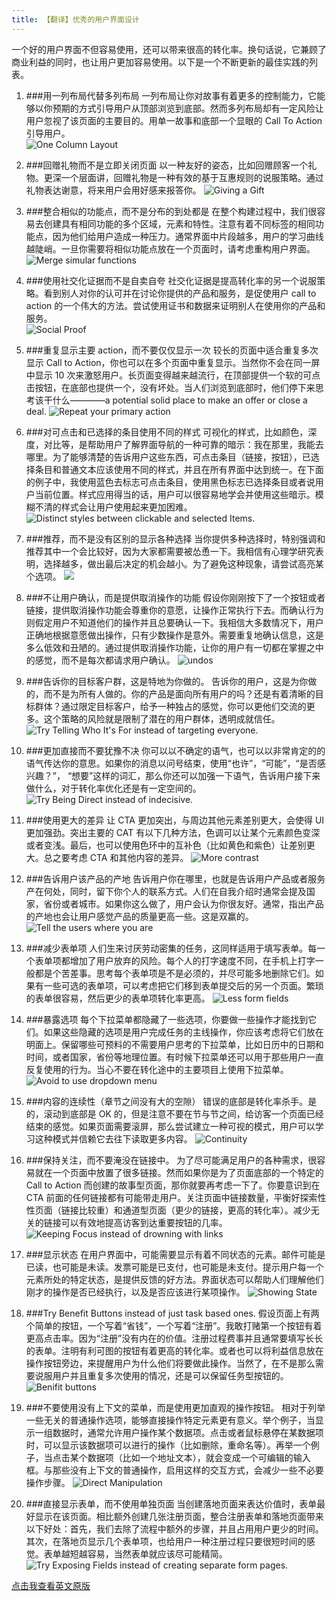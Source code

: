 ```yaml
---
title: 【翻译】优秀的用户界面设计
---
```


一个好的用户界面不但容易使用，还可以带来很高的转化率。换句话说，它兼顾了商业利益的同时，也让用户更加容易使用。以下是一个不断更新的最佳实践的列表。

1. ###用一列布局代替多列布局
   一列布局让你对故事有着更多的控制能力，它能够以你预期的方式引导用户从顶部浏览到底部。然而多列布局却有一定风险让用户忽视了该页面的主要目的。用单一故事和底部一个显眼的 Call To Action 引导用户。  
   ![One Column Layout](http://www.goodui.org/images/idea001.png)

2. ###回赠礼物而不是立即关闭页面
   以一种友好的姿态，比如回赠顾客一个礼物。更深一个层面讲，回赠礼物是一种有效的基于互惠规则的说服策略。通过礼物表达谢意，将来用户会用好感来报答你。
   ![Giving a Gift](http://www.goodui.org/images/idea002.png)

3. ###整合相似的功能点，而不是分布的到处都是
   在整个构建过程中，我们很容易去创建具有相同功能的多个区域，元素和特性。注意有着不同标签的相同功能点，因为他们给用户造成一种压力。通常界面中片段越多，用户的学习曲线越陡峭。一旦你需要将相似功能点放在一个页面时，请考虑重构用户界面。
   ![Merge simular functions](http://www.goodui.org/images/idea003.png)

4. ###使用社交化证据而不是自卖自夸
   社交化证据是提高转化率的另一个说服策略。看到别人对你的认可并在讨论你提供的产品和服务，是促使用户 call to action 的一个伟大的方法。尝试使用证书和数据来证明别人在使用你的产品和服务。  
   ![Social Proof](http://www.goodui.org/images/idea004.png)

5. ###重复显示主要 action，而不要仅仅显示一次
   较长的页面中适合重复多次显示 Call to Action，你也可以在多个页面中重复显示。当然你不会在同一屏中显示 10 次来激怒用户。长页面变得越来越流行，在顶部提供一个软的可点击按钮，在底部也提供一个，没有坏处。当人们浏览到底部时，他们停下来思考该干什么————a potential solid place to make an offer or close a deal.
   ![Repeat your primary action](http://www.goodui.org/images/idea005.png)

6. ###对可点击和已选择的条目使用不同的样式
   可视化的样式，比如颜色，深度，对比等，是帮助用户了解界面导航的一种可靠的暗示：我在那里，我能去哪里。为了能够清楚的告诉用户这些东西，可点击条目（链接，按钮），已选择条目和普通文本应该使用不同的样式，并且在所有界面中达到统一。在下面的例子中，我使用蓝色去标志可点击条目，使用黑色标志已选择条目或者说用户当前位置。样式应用得当的话，用户可以很容易地学会并使用这些暗示。模糊不清的样式会让用户使用起来更加困难。
   ![Distinct styles between clickable and selected Items.](http://www.goodui.org/images/idea006.png)

7. ###推荐，而不是没有区别的显示各种选择
   当你提供多种选择时，特别强调和推荐其中一个会比较好，因为大家都需要被怂恿一下。我相信有心理学研究表明，选择越多，做出最后决定的机会越小。为了避免这种现象，请尝试高亮某个选项。
   ![](http://www.goodui.org/images/idea007.png)

8. ###不让用户确认，而是提供取消操作的功能
   假设你刚刚按下了一个按钮或者链接，提供取消操作功能会尊重你的意愿，让操作正常执行下去。而确认行为则假定用户不知道他们的操作并且总要确认一下。我相信大多数情况下，用户正确地根据意愿做出操作，只有少数操作是意外。需要重复地确认信息，这是多么低效和丑陋的。通过提供取消操作功能，让你的用户有一切都在掌握之中的感觉，而不是每次都请求用户确认。
   ![undos](http://www.goodui.org/images/idea008.png)

9. ###告诉你的目标客户群，这是特地为你做的。
   告诉你的用户，这是为你做的，而不是为所有人做的。你的产品是面向所有用户的吗？还是有着清晰的目标群体？通过限定目标客户，给予一种独占的感觉，你可以更他们交流的更多。这个策略的风险就是限制了潜在的用户群体，透明成就信任。
   ![Try Telling Who It's For instead of targeting everyone.](http://www.goodui.org/images/idea009.png)

10. ###更加直接而不要犹豫不决
    你可以以不确定的语气，也可以以非常肯定的的语气传达你的意思。如果你的消息以问号结束，使用“也许”，“可能”，“是否感兴趣？”， “想要”这样的词汇，那么你还可以加强一下语气，告诉用户接下来做什么，对于转化率优化还是有一定空间的。
    ![Try Being Direct instead of indecisive.](http://www.goodui.org/images/idea010.png)

11. ###使用更大的差异
    让 CTA 更加突出，与周边其他元素差别更大，会使得 UI 更加强劲。突出主要的 CAT 有以下几种方法，色调可以让某个元素颜色变深或者变浅。最后，也可以使用色环中的互补色（比如黄色和紫色）让差别更大。总之要考虑 CTA 和其他内容的差异。
    ![More contrast](http://www.goodui.org/images/idea011.png)

12. ###告诉用户该产品的产地
    告诉用户你在哪里，也就是告诉用户产品或者服务产在何处，同时，留下你个人的联系方式。人们在自我介绍时通常会提及国家，省份或者城市。如果你这么做了，用户会认为你很友好。通常，指出产品的产地也会让用户感觉产品的质量更高一些。这是双赢的。
    ![Tell the users where you are](http://www.goodui.org/images/idea012.png)

13. ###减少表单项
    人们生来讨厌劳动密集的任务，这同样适用于填写表单。每一个表单项都增加了用户放弃的风险。每个人的打字速度不同，在手机上打字一般都是个苦差事。思考每个表单项是不是必须的，并尽可能多地删除它们。如果有一些可选的表单项，可以考虑把它们移到表单提交后的另一个页面。繁琐的表单很容易，然后更少的表单项转化率更高。
    ![Less form fields](http://www.goodui.org/images/idea013.png)

14. ###暴露选项
    每个下拉菜单都隐藏了一些选项，你要做一些操作才能找到它们。如果这些隐藏的选项是用户完成任务的主线操作，你应该考虑将它们放在明面上。保留哪些可预料的不需要用户思考的下拉菜单，比如日历中的日期和时间，或者国家，省份等地理位置。有时候下拉菜单还可以用于那些用户一直反复使用的行为。当心不要在转化途中的主要项目上使用下拉菜单。
    ![Avoid to use dropdown menu](http://www.goodui.org/images/idea014.png)

15. ###内容的连续性（章节之间没有大的空隙）
    错误的底部是转化率杀手。是的，滚动到底部是 OK 的，但是注意不要在节与节之间，给访客一个页面已经结束的感觉。如果页面需要滚屏，那么尝试建立一种可视的模式，用户可以学习这种模式并信赖它去往下读取更多内容。
    ![Continuity](http://www.goodui.org/images/idea015.png)

16. ###保持关注，而不要淹没在链接中。
    为了尽可能满足用户的各种需求，很容易就在一个页面中放置了很多链接。然而如果你是为了页面底部的一个特定的 Call to Action 而创建的故事型页面，那你就要再考虑一下了。你要意识到在 CTA 前面的任何链接都有可能带走用户。关注页面中链接数量，平衡好探索性性页面（链接比较重）和通道型页面（更少的链接，更高的转化率）。减少无关的链接可以有效地提高访客到达重要按钮的几率。
    ![Keeping Focus instead of drowning with links](http://www.goodui.org/images/idea016.png)

17. ###显示状态
    在用户界面中，可能需要显示有着不同状态的元素。邮件可能是已读，也可能是未读。发票可能是已支付，也可能是未支付。提示用户每一个元素所处的特定状态，是提供反馈的好方法。界面状态可以帮助人们理解他们刚才的操作是否已经执行，以及是否应该进行某项操作。
    ![Showing State](http://www.goodui.org/images/idea017.png)

18. ###Try Benefit Buttons instead of just task based ones.
    假设页面上有两个简单的按钮，一个写着“省钱”，一个写着“注册”。我敢打赌第一个按钮有着更高点击率。因为“注册”没有内在的价值。注册过程费事并且通常要填写长长的表单。注明有利可图的按钮有着更高的转化率。或者也可以将利益信息放在操作按钮旁边，来提醒用户为什么他们将要做此操作。当然了，在不是那么需要说服用户并且重复多次使用的情况，还是可以保留任务型按钮的。
    ![Benifit buttons](http://www.goodui.org/images/idea018.png)

19. ###不要使用没有上下文的菜单，而是使用更加直观的操作按钮。
    相对于列举一些无关的普通操作选项，能够直接操作特定元素更有意义。举个例子，当显示一组数据时，通常允许用户操作某个数据项。点击或者鼠标悬停在某数据项时，可以显示该数据项可以进行的操作（比如删除，重命名等）。再举一个例子，当点击某个数据项（比如一个地址文本），就会变成一个可编辑的输入框。与那些没有上下文的普通操作，启用这样的交互方式，会减少一些不必要操作步骤。
    ![Direct Manipulation](http://www.goodui.org/images/idea019.png)

20. ###直接显示表单，而不使用单独页面
    当创建落地页面来表达价值时，表单最好显示在该页面。相比额外创建几张注册页面，整合注册表单和落地页面带来以下好处：首先，我们去除了流程中额外的步骤，并且占用用户更少的时间。其次，在落地页显示几个表单项，也给用户一种注册过程只要很短时间的感觉。表单越短越容易，当然表单就应该尽可能精简。
    ![Try Exposing Fields instead of creating separate form pages.](http://www.goodui.org/images/idea020.png)

[点击我查看英文原版](http://www.goodui.org/)
